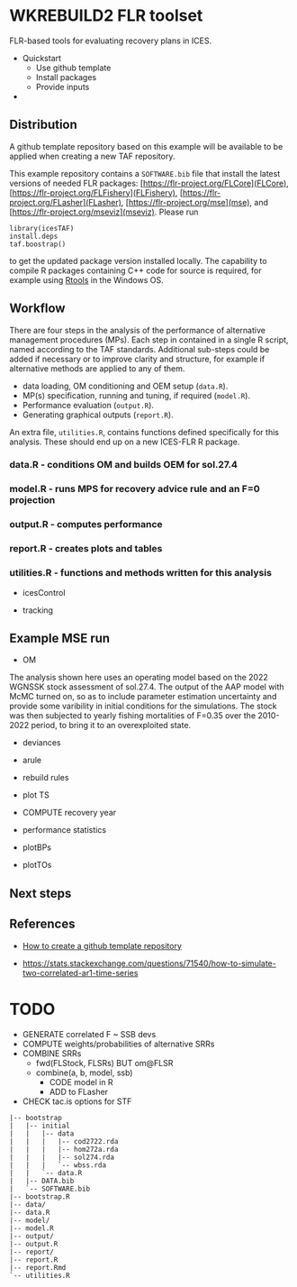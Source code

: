 # WKREBUILD2 FLR toolset

FLR-based tools for evaluating recovery plans in ICES.

- Quickstart
  - Use github template
  - Install packages
  - Provide inputs
- 


## Distribution

A github template repository based on this example will be available to be applied when creating a new TAF repository.

This example repository contains a `SOFTWARE.bib` file that install the latest versions of needed FLR packages: [https://flr-project.org/FLCore](FLCore), [https://flr-project.org/FLFishery](FLFishery), [https://flr-project.org/FLasher](FLasher), [https://flr-project.org/mse](mse), and [https://flr-project.org/mseviz](mseviz). Please run

```
library(icesTAF)
install.deps
taf.boostrap()
```

to get the updated package version installed locally. The capability to compile R packages containing C++ code for source is required, for example using [Rtools](https://cran.r-project.org/bin/windows/Rtools/) in the Windows OS.

## Workflow

There are four steps in the analysis of the performance of alternative management procedures (MPs). Each step in contained in a single R script, named according to the TAF standards. Additional sub-steps could be added if necessary or to improve clarity and structure, for example if alternative methods are applied to any of them.

- data loading, OM conditioning and OEM setup (`data.R`).
- MP(s) specification, running and tuning, if required (`model.R`).
- Performance evaluation (`output.R`).
- Generating graphical outputs (`report.R`).

An extra file, `utilities.R`, contains functions defined specifically for this analysis. These should end up on a new ICES-FLR R package.

### data.R - conditions OM and builds OEM for sol.27.4

### model.R - runs MPS for recovery advice rule and an F=0 projection

### output.R - computes performance

### report.R - creates plots and tables

### utilities.R - functions and methods written for this analysis

- icesControl

- tracking

## Example MSE run

- OM

The analysis shown here uses an operating model based on the 2022 WGNSSK stock assessment of sol.27.4. The output of the AAP model with McMC turned on, so as to include parameter estimation uncertainty and provide some varibility in initial conditions for the simulations. The stock was then subjected to yearly fishing mortalities of F=0.35 over the 2010-2022 period, to bring it to an overexploited state.

- deviances

- arule

- rebuild rules

- plot TS

- COMPUTE recovery year

- performance statistics

- plotBPs

- plotTOs

## Next steps

## References

- [How to create a github template repository](https://docs.github.com/en/repositories/creating-and-managing-repositories/creating-a-template-repository)

- <https://stats.stackexchange.com/questions/71540/how-to-simulate-two-correlated-ar1-time-series>


# TODO

- GENERATE correlated F ~ SSB devs
- COMPUTE weights/probabilities of alternative SRRs
- COMBINE SRRs
  - fwd(FLStock, FLSRs) BUT om@FLSR
  - combine(a, b, model, ssb)
    - CODE model in R
    - ADD to FLasher
- CHECK tac.is options for STF


```
|-- bootstrap
|   |-- initial
|   |   |-- data
|   |   |   |-- cod2722.rda
|   |   |   |-- hom272a.rda
|   |   |   |-- sol274.rda
|   |   |   `-- wbss.rda
|   |   `-- data.R
|   |-- DATA.bib
|   `-- SOFTWARE.bib
|-- bootstrap.R
|-- data/
|-- data.R
|-- model/
|-- model.R
|-- output/
|-- output.R
|-- report/
|-- report.R
|-- report.Rmd
`-- utilities.R
```
